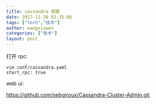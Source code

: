 ```yaml
---
title: cassandra 搭建
date: 2017-11-30 02:35:06
tags: ["tech","技术"]
author: wangxiuwen
categories: ["技术"]
layout: post
---
```


打开 rpc:

	vim conf/cassandra.yaml
	start_rpc: true

web ui:

https://github.com/sebgiroux/Cassandra-Cluster-Admin.git